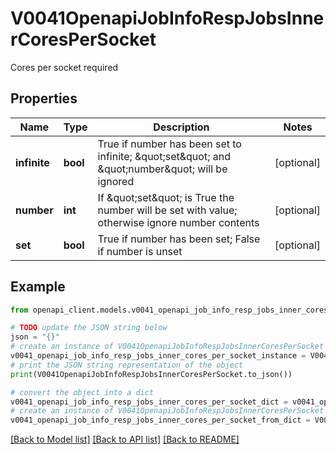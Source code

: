 # V0041OpenapiJobInfoRespJobsInnerCoresPerSocket

Cores per socket required

## Properties

Name | Type | Description | Notes
------------ | ------------- | ------------- | -------------
**infinite** | **bool** | True if number has been set to infinite; \&quot;set\&quot; and \&quot;number\&quot; will be ignored | [optional] 
**number** | **int** | If \&quot;set\&quot; is True the number will be set with value; otherwise ignore number contents | [optional] 
**set** | **bool** | True if number has been set; False if number is unset | [optional] 

## Example

```python
from openapi_client.models.v0041_openapi_job_info_resp_jobs_inner_cores_per_socket import V0041OpenapiJobInfoRespJobsInnerCoresPerSocket

# TODO update the JSON string below
json = "{}"
# create an instance of V0041OpenapiJobInfoRespJobsInnerCoresPerSocket from a JSON string
v0041_openapi_job_info_resp_jobs_inner_cores_per_socket_instance = V0041OpenapiJobInfoRespJobsInnerCoresPerSocket.from_json(json)
# print the JSON string representation of the object
print(V0041OpenapiJobInfoRespJobsInnerCoresPerSocket.to_json())

# convert the object into a dict
v0041_openapi_job_info_resp_jobs_inner_cores_per_socket_dict = v0041_openapi_job_info_resp_jobs_inner_cores_per_socket_instance.to_dict()
# create an instance of V0041OpenapiJobInfoRespJobsInnerCoresPerSocket from a dict
v0041_openapi_job_info_resp_jobs_inner_cores_per_socket_from_dict = V0041OpenapiJobInfoRespJobsInnerCoresPerSocket.from_dict(v0041_openapi_job_info_resp_jobs_inner_cores_per_socket_dict)
```
[[Back to Model list]](../README.md#documentation-for-models) [[Back to API list]](../README.md#documentation-for-api-endpoints) [[Back to README]](../README.md)


